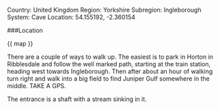 Country: United Kingdom 
Region: Yorkshire 
Subregion: Ingleborough
System:
Cave Location: 54.155192, -2.360154

###Location

{{ map }}

There are a couple of ways to walk up. The easiest is to park in Horton in Ribblesdale and follow the well marked path, starting at the train station, heading west towards Ingleborough. Then after about an hour of walking turn right and walk into a big field to find Juniper Gulf somewhere in the middle. TAKE A GPS.

The entrance is a shaft with a stream sinking in it.
